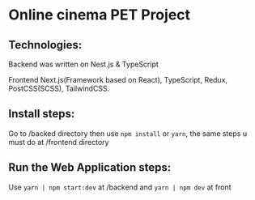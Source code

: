 # Online cinema PET Project 





## Technologies:

 Backend was written on Nest.js & TypeScript

 Frontend Next.js(Framework based on React), TypeScript, Redux, PostCSS(SCSS), TailwindCSS.





## Install steps:

 Go to /backed directory then use `npm install` or `yarn`, the same steps u must do at /frontend directory





## Run the Web Application steps:

 Use `yarn | npm start:dev` at /backend and `yarn | npm dev` at front
